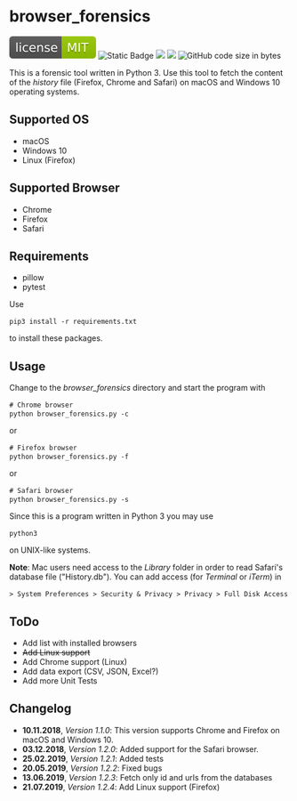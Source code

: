 # browser_forensics

![](img/license-MIT-green.svg) ![Static Badge](https://img.shields.io/badge/python-%3E%3D3.12-blue) ![](https://img.shields.io/github/last-commit/niftycode/browser_forensics.svg?style=flat) ![](https://img.shields.io/github/issues/niftycode/browser_forensics.svg?style=flat) ![GitHub code size in bytes](https://img.shields.io/github/languages/code-size/niftycode/browser-forensics)



This is a forensic tool written in Python 3. Use this tool to fetch the content of the *history* file (Firefox, Chrome and Safari) on macOS and Windows 10 operating systems.

## Supported OS

* macOS
* Windows 10
* Linux (Firefox)

## Supported Browser

* Chrome
* Firefox
* Safari

## Requirements

* pillow
* pytest

Use

    pip3 install -r requirements.txt

to install these packages.

## Usage

Change to the *browser_forensics* directory and start the program with

    # Chrome browser
    python browser_forensics.py -c

or

    # Firefox browser
    python browser_forensics.py -f

or

    # Safari browser
    python browser_forensics.py -s

Since this is a program written in Python 3 you may use

    python3

on UNIX-like systems.

**Note**: Mac users need access to the *Library* folder in order to read Safari's database file ("History.db"). You can add access (for *Terminal* or *iTerm*) in

    > System Preferences > Security & Privacy > Privacy > Full Disk Access

## ToDo

* Add list with installed browsers
* ~~Add Linux support~~
* Add Chrome support (Linux)
* Add data export (CSV, JSON, Excel?)
* Add more Unit Tests

## Changelog

* **10.11.2018**, *Version 1.1.0*: This version supports Chrome and Firefox on macOS and Windows 10.
* **03.12.2018**, *Version 1.2.0*: Added support for the Safari browser.
* **25.02.2019**, *Version 1.2.1*: Added tests
* **20.05.2019**, *Version 1.2.2*: Fixed bugs
* **13.06.2019**, *Version 1.2.3*: Fetch only id and urls from the databases
* **21.07.2019**, *Version 1.2.4*: Add Linux support (Firefox)
